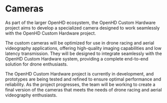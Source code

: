 # Cameras

As part of the larger OpenHD ecosystem, the OpenHD Custom Hardware project aims to develop a specialized camera designed to work seamlessly with the OpenHD Custom Hardware project.

The custom cameras will be optimized for use in drone racing and aerial videography applications, offering high-quality imaging capabilities and low latency transmission. They will be designed to integrate seamlessly with the OpenHD Custom Hardware system, providing a complete end-to-end solution for drone enthusiasts.

The OpenHD Custom Hardware project is currently in development, and prototypes are being tested and refined to ensure optimal performance and reliability. As the project progresses, the team will be working to create a final version of the cameras that meets the needs of drone racing and aerial videography enthusiasts.